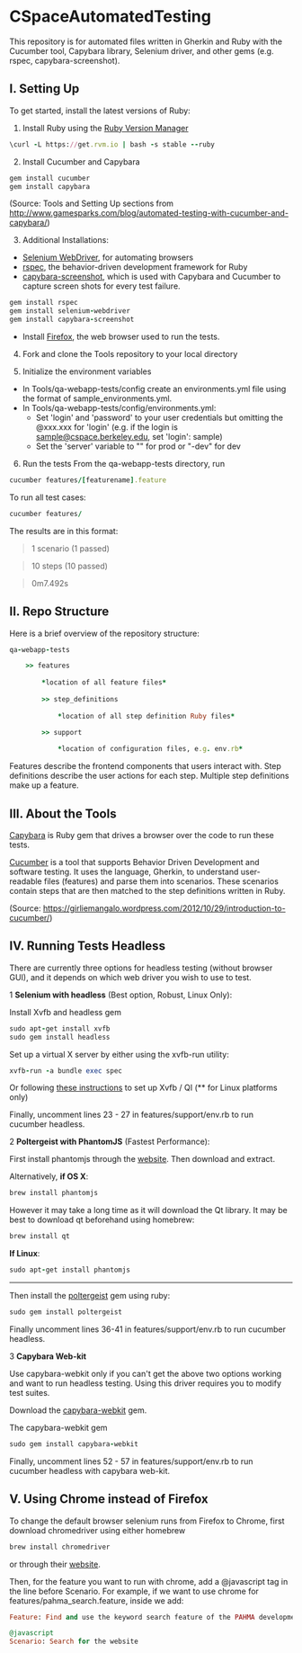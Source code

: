 # CSpaceAutomatedTesting

This repository is for automated files written in Gherkin and Ruby with the Cucumber tool, Capybara library, Selenium driver, and other gems (e.g. rspec, capybara-screenshot).

## I. Setting Up
To get started, install the latest versions of Ruby:

1) Install Ruby using the [Ruby Version Manager](https://rvm.io/rvm/install)
```ruby
\curl -L https://get.rvm.io | bash -s stable --ruby
```

2) Install Cucumber and Capybara
```ruby
gem install cucumber
gem install capybara
```
(Source: Tools and Setting Up sections from http://www.gamesparks.com/blog/automated-testing-with-cucumber-and-capybara/)

3) Additional Installations:
* [Selenium WebDriver](https://rubygems.org/gems/selenium-webdriver/versions/2.46.2), for automating browsers
* [rspec](https://github.com/rspec/rspec), the behavior-driven development framework for Ruby
* [capybara-screenshot](https://github.com/mattheworiordan/capybara-screenshot), which is used with Capybara and Cucumber to capture screen shots for every test failure. 

```ruby
gem install rspec
gem install selenium-webdriver
gem install capybara-screenshot

```

* Install [Firefox](https://www.mozilla.org/en-US/firefox/new/), the web browser used to run the tests.

4) Fork and clone the Tools repository to your local directory

5) Initialize the environment variables
* In Tools/qa-webapp-tests/config create an environments.yml file using the format of sample_environments.yml.
* In Tools/qa-webapp-tests/config/environments.yml:
    - Set 'login' and 'password' to your user credentials but omitting the @xxx.xxx for 'login' (e.g. if the login is sample@cspace.berkeley.edu, set 'login': sample)
    - Set the 'server' variable to "" for prod or "-dev" for dev

6) Run the tests
From the qa-webapp-tests directory, run 

```ruby
cucumber features/[featurename].feature
```
To run all test cases:
```ruby 
cucumber features/
```

The results are in this format:

> 1 scenario (1 passed)

> 10 steps (10 passed)

> 0m7.492s


## II. Repo Structure
Here is a brief overview of the repository structure:

```ruby
qa-webapp-tests

    >> features
    
        *location of all feature files*
        
        >> step_definitions
        
            *location of all step definition Ruby files*

        >> support
        
            *location of configuration files, e.g. env.rb*
```     

Features describe the frontend components that users interact with. 
Step definitions describe the user actions for each step. Multiple step definitions make up a feature.


## III. About the Tools

[Capybara](http://jnicklas.github.io/capybara/) is Ruby gem that drives a browser over the code to run these tests.

[Cucumber](http://cukes.info) is a tool that supports Behavior Driven Development and software testing. It uses the language, Gherkin, to understand user-readable files (features) and parse them into scenarios. These scenarios contain steps that are then matched to the step definitions written in Ruby. 

(Source: https://girliemangalo.wordpress.com/2012/10/29/introduction-to-cucumber/)

## IV. Running Tests Headless

There are currently three options for headless testing (without browser GUI), and it depends on which web driver you wish to use to test.

1 **Selenium with headless** (Best option, Robust, Linux Only):

Install Xvfb and headless gem
```ruby
sudo apt-get install xvfb
sudo gem install headless
```

Set up a virtual X server by either using the xvfb-run utility:
```ruby
xvfb-run -a bundle exec spec
```
Or following [these instructions](https://github.com/leonid-shevtsov/headless) to set up Xvfb / QI (** for Linux platforms only)

Finally, uncomment lines 23 - 27 in features/support/env.rb to run cucumber headless.

2 **Poltergeist with PhantomJS** (Fastest Performance):

First install phantomjs through the [website](https://code.google.com/p/phantomjs/downloads/list). Then download and extract.

Alternatively, **if OS X**:
```ruby
brew install phantomjs
```
However it may take a long time as it will download the Qt library. It may be best to download qt beforehand using homebrew:
```ruby
brew install qt
```
**If Linux**:
```ruby
sudo apt-get install phantomjs
```
------------------------------------------------------  

Then install the [poltergeist](https://github.com/teampoltergeist/poltergeist) gem using ruby:
```ruby
sudo gem install poltergeist
```
Finally uncomment lines 36-41 in features/support/env.rb to run cucumber headless.

3 **Capybara Web-kit**

Use capybara-webkit only if you can't get the above two options working and want to run headless testing. Using this driver requires you to modify test suites.

Download the [capybara-webkit](https://github.com/thoughtbot/capybara-webkit) gem.

The capybara-webkit gem 
```ruby
sudo gem install capybara-webkit
```
Finally, uncomment lines 52 - 57 in features/support/env.rb to run cucumber headless with capybara web-kit.

## V. Using Chrome instead of Firefox

To change the default browser selenium runs from Firefox to Chrome, first download chromedriver using either homebrew 
```ruby
brew install chromedriver
```
or through their [website](https://sites.google.com/a/chromium.org/chromedriver/).

Then, for the feature you want to run with chrome, add a @javascript tag in the line before Scenario. For example, if we want to use chrome for features/pahma_search.feature, inside we add:
```ruby
Feature: Find and use the keyword search feature of the PAHMA development server.

@javascript
Scenario: Search for the website    
```
